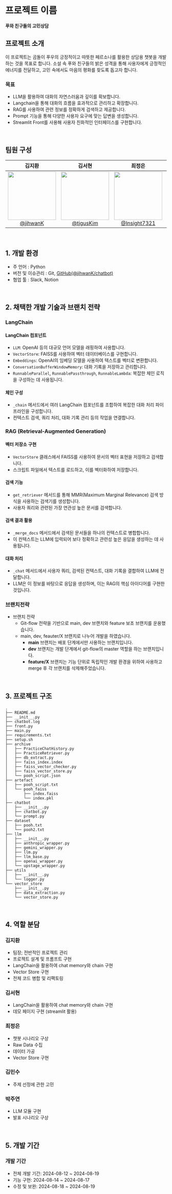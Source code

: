 # 프로젝트 이름

**푸와 친구들의 고민상담**

## 프로젝트 소개
이 프로젝트는 곰돌이 푸우의 긍정적이고 따뜻한 페르소나를 활용한 상담용 챗봇을 개발하는 것을 목표로 합니다. 소설 속 푸와 친구들의 밝은 성격을 통해 사용자에게 긍정적인 에너지를 전달하고, 고민 속에서도 마음의 평화를 찾도록 돕고자 합니다.

### 목표
- LLM을 활용하여 대화의 자연스러움과 깊이를 확보합니다. 
- Langchain을 통해 대화의 흐름을 효과적으로 관리하고 확장합니다. 
- RAG를 사용하여 관련 정보를 정확하게 검색하고 제공합니다. 
- Prompt 기능을 통해 다양한 사용자 요구에 맞는 답변을 생성합니다. 
- Streamlit Front를 사용해 사용자 친화적인 인터페이스를 구현합니다.

<br>

## 팀원 구성

<div align="center">

| **김지환** | **김서현** | **최정은** | **김민수** | **박주연** |
| :------: |  :------: | :------: | :------: | :------: |
|[<img src="https://avatars.githubusercontent.com/u/17960812?v=4" height=150 width=150> <br/> @jihwanK](https://github.com/jihwanK) |[<img src="https://avatars.githubusercontent.com/u/177704202?v=4" height=150 width=150> <br/> @tjgusKim](https://github.com/tjgusKim) |[<img src="https://avatars.githubusercontent.com/u/177805026?v=4" height=150 width=150> <br/> @Insight7321](https://github.com/Insight7321) |[<img src="https://avatars.githubusercontent.com/u/175805884?v=4" height=150 width=150> <br/> @GoldDuck0108](https://github.com/GoldDuck0108) |[<img src="https://avatars.githubusercontent.com/u/40532035?v=4" height=150 width=150> <br/> @pbcs0321](https://github.com/pbcs0321) |
</div>

<br>

## 1. 개발 환경

- 주 언어 : Python
- 버전 및 이슈관리 : Git, [GitHub(@jihwanK/chatbot)](https://github.com/jihwanK/chatbot)
- 협업 툴 : Slack, Notion

<br>

## 2. 채택한 개발 기술과 브랜치 전략

### LangChain

#### LangChain 컴포넌트
* `LLM`: OpenAI 등의 대규모 언어 모델을 래핑하여 사용합니다.
* `VectorStore`: FAISS를 사용하여 벡터 데이터베이스를 구현합니다.
* `Embeddings`: OpenAI의 임베딩 모델을 사용하여 텍스트를 벡터로 변환합니다.
* `ConversationBufferWindowMemory`: 대화 기록을 저장하고 관리합니다.
* `RunnableParallel`, `RunnablePassthrough`, `RunnableLambda`: 복잡한 체인 로직을 구성하는 데 사용됩니다.

#### 체인 구성
* `_chain` 메서드에서 여러 LangChain 컴포넌트를 조합하여 복잡한 대화 처리 파이프라인을 구성합니다.
* 컨텍스트 검색, 쿼리 처리, 대화 기록 관리 등의 작업을 연결합니다.

### RAG (Retrieval-Augmented Generation)

#### 벡터 저장소 구현
* `VectorStore` 클래스에서 FAISS를 사용하여 문서의 벡터 표현을 저장하고 검색합니다.
* 스크립트 파일에서 텍스트를 로드하고, 이를 벡터화하여 저장합니다.

#### 검색 기능
* `get_retriever` 메서드를 통해 MMR(Maximum Marginal Relevance) 검색 방식을 사용하는 검색기를 생성합니다.
* 사용자 쿼리와 관련된 가장 연관성 높은 문서를 검색합니다.

#### 검색 결과 활용
* `_merge_docs` 메서드에서 검색된 문서들을 하나의 컨텍스트로 병합합니다.
* 이 컨텍스트는 LLM에 입력되어 보다 정확하고 관련성 높은 응답을 생성하는 데 사용됩니다.

#### 대화 처리
* `_chat` 메서드에서 사용자 쿼리, 검색된 컨텍스트, 대화 기록을 결합하여 LLM에 전달합니다.
* LLM은 이 정보를 바탕으로 응답을 생성하며, 이는 RAG의 핵심 아이디어를 구현한 것입니다.

### 브랜치전략 
    
- 브랜치 전략
  - Git-flow 전략을 기반으로 main, dev 브랜치와 feature 보조 브랜치를 운용했습니다.
  - main, dev, feauter/X 브랜치로 나누어 개발을 하였습니다.
    - **main** 브랜치는 배포 단계에서만 사용하는 브랜치입니다.
    - **dev** 브랜치는 개발 단계에서 git-flow의 master 역할을 하는 브랜치입니다.
    - **feature/X** 브랜치는 기능 단위로 독립적인 개발 환경을 위하여 사용하고 merge 후 각 브랜치를 삭제해주었습니다.


<br>

## 3. 프로젝트 구조
```
.
├── README.md
├── __init__.py
├── chatbot.log
├── front.py
├── main.py
├── requirements.txt
├── setup.sh
├── archive
│   ├── PracticeChatHistory.py
│   ├── PracticeRetriever.py
│   ├── db_extract.py
│   ├── faiss_index.index
│   ├── faiss_vector_checker.py
│   ├── faiss_vector_store.py
│   └── pooh_script.json
├── artefact
│   ├── pooh_script.txt
│   └── pooh_faiss
│       ├── index.faiss
│       └── index.pkl
├── chatbot
│   ├── __init__.py
│   ├── chatbot.py
│   └── prompt.py
├── dataset
│   ├── pooh.txt
│   └── pooh2.txt
├── llm
│   ├── __init__.py
│   ├── anthropic_wrapper.py
│   ├── gemini_wrapper.py
│   ├── llm.py
│   ├── llm_base.py
│   ├── openai_wrapper.py
│   └── upstage_wrapper.py
├── utils
│   ├── __init__.py
│   └── logger.py
└── vector_store
    ├── __init__.py
    ├── data_extraction.py
    └── vector_store.py
```

<br>

## 4. 역할 분담

### 김지환

- 팀장; 전반적인 프로젝트 관리
- 프로젝트 설계 및 프롬프트 구현
- LangChain을 활용하여 chat memory와 chain 구현
- Vector Store 구현
- 전체 코드 병합 및 리팩토링

### 김서현

- LangChain을 활용하여 chat memory와 chain 구현
- 데모 페이지 구현 (streamlit 활용)
    
### 최정은

- 챗봇 시나리오 구상
- Raw Data 수집
- 데이터 가공
- Vector Store 구현
    
### 김민수

- 주제 선정에 관한 고민

### 박주연

- LLM 모듈 구현
- 발표 시나리오 구상

<br>

## 5. 개발 기간

### 개발 기간
- 전체 개발 기간: 2024-08-12 ~ 2024-08-19
- 기능 구현: 2024-08-14 ~ 2024-08-17
- 수정 및 보완: 2024-08-18 ~ 2024-08-19


<br>


